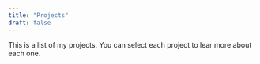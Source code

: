```yaml
---
title: "Projects"
draft: false
---
```


This is a list of my projects. You can select each project to lear more about each one.
